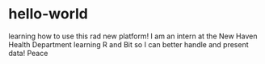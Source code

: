 # hello-world
learning how to use this rad new platform!
I am an intern at the New Haven Health Department learning R and Bit so I can better handle and present data! 
Peace
